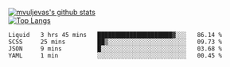 [![mvuljevas's github stats](https://github-readme-stats.vercel.app/api?username=mvuljevas&show_icons=true&theme=dracula)](https://www.mvuljevas.com)
<br>
[![Top Langs](https://github-readme-stats.vercel.app/api/top-langs/?username=mvuljevas&theme=dracula)](https://www.mvuljevas.com)

<!--START_SECTION:waka-->
```text
Liquid   3 hrs 45 mins   █████████████████████▓░░░   86.14 % 
SCSS     25 mins         ██▒░░░░░░░░░░░░░░░░░░░░░░   09.73 % 
JSON     9 mins          █░░░░░░░░░░░░░░░░░░░░░░░░   03.68 % 
YAML     1 min           ░░░░░░░░░░░░░░░░░░░░░░░░░   00.45 % 
```
<!--END_SECTION:waka-->
